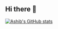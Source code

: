 ## Hi there 👋
[![Ashib's GitHub stats](https://github-readme-stats-2-dun.vercel.app/api?username=ahoque29&show=reviews,discussions_started,discussions_answered,prs_merged,prs_merged_percentage&show_icons=true&theme=dark)](https://github-readme-stats-2-dun.vercel.app/api?username=ahoque29&show=reviews,discussions_started,discussions_answered,prs_merged,prs_merged_percentage&show_icons=true&theme=dark)

<!--
**ahoque29/ahoque29** is a ✨ _special_ ✨ repository because its `README.md` (this file) appears on your GitHub profile.

Here are some ideas to get you started:

- 🔭 I’m currently working on ...
- 🌱 I’m currently learning ...
- 👯 I’m looking to collaborate on ...
- 🤔 I’m looking for help with ...
- 💬 Ask me about ...
- 📫 How to reach me: ...
- 😄 Pronouns: ...
- ⚡ Fun fact: ...
-->
